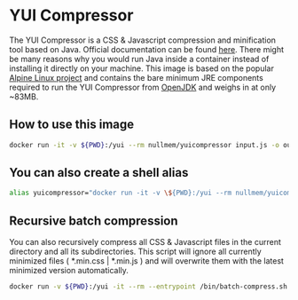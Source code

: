 # YUI Compressor

The YUI Compressor is a CSS & Javascript compression and minification tool based on Java. Official documentation can be found [here](https://yui.github.io/yuicompressor/). There might be many reasons why you would run Java inside a container instead of installing it directly on your machine. This image is based on the popular [Alpine Linux project](https://alpinelinux.org/) and contains the bare minimum JRE components required to run the YUI Compressor from [OpenJDK](https://hub.docker.com/_/openjdk) and weighs in at only ~83MB.

## How to use this image

```sh
docker run -it -v ${PWD}:/yui --rm nullmem/yuicompressor input.js -o output.min.js
```

## You can also create a shell alias

```sh
alias yuicompressor="docker run -it -v \${PWD}:/yui --rm nullmem/yuicompressor"
```

## Recursive batch compression

You can also recursively compress all CSS & Javascript files in the current directory and all its subdirectories. This script will ignore all currently minimized files ( *.min.css | *.min.js ) and will overwrite them with the latest minimized version automatically.

```sh
docker run -v ${PWD}:/yui -it --rm --entrypoint /bin/batch-compress.sh nullmem/yuicompressor
```